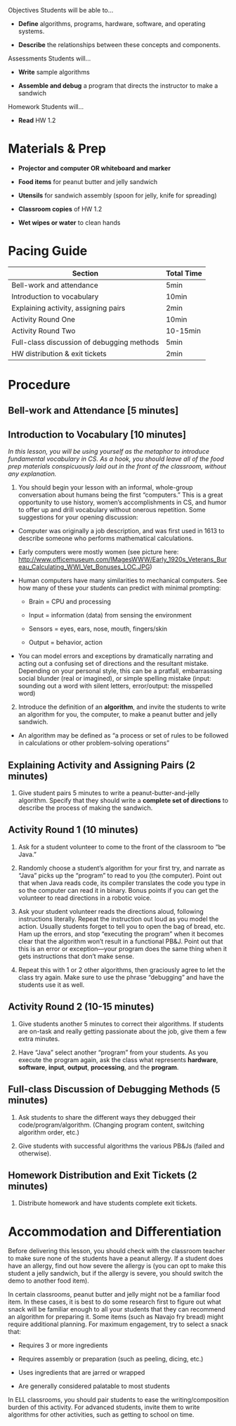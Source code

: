 Objectives Students will be able to…

-   **Define** algorithms, programs, hardware, software, and operating systems.

-   **Describe** the relationships between these concepts and components.

Assessments Students will...

-   **Write** sample algorithms

-   **Assemble and debug** a program that directs the instructor to make a sandwich

Homework Students will...

-   **Read** HW 1.2

Materials & Prep
================

-   **Projector and computer OR whiteboard and marker**

-   **Food items** for peanut butter and jelly sandwich

-   **Utensils** for sandwich assembly (spoon for jelly, knife for spreading)

-   **Classroom copies** of HW 1.2

-   **Wet wipes or water** to clean hands

Pacing Guide
============

| Section                                    | Total Time |
|--------------------------------------------|------------|
| Bell-work and attendance                   | 5min       |
| Introduction to vocabulary                 | 10min      |
| Explaining activity, assigning pairs       | 2min       |
| Activity Round One                         | 10min      |
| Activity Round Two                         | 10-15min   |
| Full-class discussion of debugging methods | 5min       |
| HW distribution & exit tickets             | 2min       |

Procedure
=========

Bell-work and Attendance \[5 minutes\]
--------------------------------------

Introduction to Vocabulary \[10 minutes\]
-----------------------------------------

*In this lesson, you will be using yourself as the metaphor to introduce fundamental vocabulary in CS. As a hook, you should leave all of the food prep materials conspicuously laid out in the front of the classroom, without any explanation.*

1. You should begin your lesson with an informal, whole-group conversation about humans being the first “computers.” This is a great opportunity to use history, women’s accomplishments in CS, and humor to offer up and drill vocabulary without onerous repetition. Some suggestions for your opening discussion:

-   Computer was originally a job description, and was first used in 1613 to describe someone who performs mathematical calculations.

-   Early computers were mostly women (see picture here: <http://www.officemuseum.com/IMagesWWW/Early_1920s_Veterans_Bureau_Calculating_WWI_Vet_Bonuses_LOC.JPG>)

-   Human computers have many similarities to mechanical computers. See how many of these your students can predict with minimal prompting:

    -   Brain = CPU and processing

    -   Input = information (data) from sensing the environment

    -   Sensors = eyes, ears, nose, mouth, fingers/skin

    -   Output = behavior, action

-   You can model errors and exceptions by dramatically narrating and acting out a confusing set of directions and the resultant mistake. Depending on your personal style, this can be a pratfall, embarrassing social blunder (real or imagined), or simple spelling mistake (input: sounding out a word with silent letters, error/output: the misspelled word)

2. Introduce the definition of an **algorithm**, and invite the students to write an algorithm for you, the computer, to make a peanut butter and jelly sandwich.

-   An algorithm may be defined as “a process or set of rules to be followed in calculations or other problem-solving operations”

Explaining Activity and Assigning Pairs (2 minutes)
---------------------------------------------------

1. Give student pairs 5 minutes to write a peanut-butter-and-jelly algorithm. Specify that they should write a **complete set of directions** to describe the process of making the sandwich.

Activity Round 1 (10 minutes)
-----------------------------

1. Ask for a student volunteer to come to the front of the classroom to “be Java.”

2. Randomly choose a student’s algorithm for your first try, and narrate as “Java” picks up the “program” to read to you (the computer). Point out that when Java reads code, its compiler translates the code you type in so the computer can read it in binary. Bonus points if you can get the volunteer to read directions in a robotic voice.

3. Ask your student volunteer reads the directions aloud, following instructions literally. Repeat the instruction out loud as you model the action. Usually students forget to tell you to open the bag of bread, etc. Ham up the errors, and stop “executing the program” when it becomes clear that the algorithm won’t result in a functional PB&J. Point out that this is an error or exception—your program does the same thing when it gets instructions that don’t make sense.

4. Repeat this with 1 or 2 other algorithms, then graciously agree to let the class try again. Make sure to use the phrase “debugging” and have the students use it as well.

Activity Round 2 (10-15 minutes)
--------------------------------

1. Give students another 5 minutes to correct their algorithms. If students are on-task and really getting passionate about the job, give them a few extra minutes.

2. Have “Java” select another “program” from your students. As you execute the program again, ask the class what represents **hardware**, **software**, **input**, **output**, **processing**, and the **program**.

Full-class Discussion of Debugging Methods (5 minutes)
------------------------------------------------------

1. Ask students to share the different ways they debugged their code/program/algorithm. (Changing program content, switching algorithm order, etc.)

2. Give students with successful algorithms the various PB&Js (failed and otherwise).

Homework Distribution and Exit Tickets (2 minutes)
--------------------------------------------------

1. Distribute homework and have students complete exit tickets.

Accommodation and Differentiation
=================================

Before delivering this lesson, you should check with the classroom teacher to make sure none of the students have a peanut allergy. If a student does have an allergy, find out how severe the allergy is (you can opt to make this student a jelly sandwich, but if the allergy is severe, you should switch the demo to another food item).

In certain classrooms, peanut butter and jelly might not be a familiar food item. In these cases, it is best to do some research first to figure out what snack will be familiar enough to all your students that they can recommend an algorithm for preparing it. Some items (such as Navajo fry bread) might require additional planning. For maximum engagement, try to select a snack that:

-   Requires 3 or more ingredients

-   Requires assembly or preparation (such as peeling, dicing, etc.)

-   Uses ingredients that are jarred or wrapped

-   Are generally considered palatable to most students

In ELL classrooms, you should pair students to ease the writing/composition burden of this activity. For advanced students, invite them to write algorithms for other activities, such as getting to school on time.
